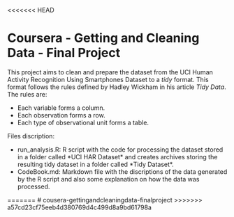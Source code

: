 <<<<<<< HEAD
# Coursera - Getting and Cleaning Data - Final Project

This project aims to clean and prepare the dataset from the UCI Human Activity Recognition Using Smartphones Dataset to a *tidy* format. This format follows the rules defined by Hadley Wickham in his article *Tidy Data*. The rules are:  
<ul><li>Each variable forms a column.</li>  
<li>Each observation forms a row.</li>  
<li>Each type of observational unit forms a table.</li></ul>

Files discription:
<ul><li>run_analysis.R: R script with the code for processing the dataset stored in a folder called *UCI HAR Dataset* and creates archives storing the resulting tidy dataset in a folder called *Tidy Dataset*.</li>  
<li>CodeBook.md: Markdown file with the discriptions of the data generated by the R script and also some explanation on how the data was processed.</li></ul>
=======
# cousera-gettingandcleaningdata-finalproject
>>>>>>> a57cd23cf75eeb4d380769d4c499d8a9bd61798a
